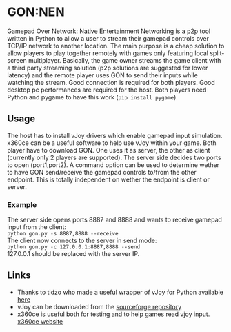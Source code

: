 # GON:NEN
Gamepad Over Network: Native Entertainment Networking is a p2p tool written in Python to allow a user to stream their gamepad controls over TCP/IP network to another location. The main purpose is a cheap solution to allow players to play together remotely with games only featuring local split-screen multiplayer. Basically, the game owner streams the game client with a third party streaming solution (p2p solutions are suggested for lower latency) and the remote player uses GON to send their inputs while watching the stream. Good connection is required for both players. Good desktop pc performances are required for the host.
Both players need Python and pygame to have this work (`pip install pygame`)
## Usage
The host has to install vJoy drivers which enable gamepad input simulation. x360ce can be a useful software to help use vJoy within your game. Both player have to download GON. One uses it as server, the other as client (currently only 2 players are supported).
The server side decides two ports to open (port1,port2). A command option can be used to determine wether to have GON send/receive the gamepad controls to/from the other endpoint. This is totally independent on wether the endpoint is client or server.
### Example
The server side opens ports 8887 and 8888 and wants to receive gamepad input from the client:  
```python gon.py -s 8887,8888 --receive```  
The client now connects to the server in send mode:  
```python gon.py -c 127.0.0.1:8887,8888 --send```  
127.0.0.1 should be replaced with the server IP.
## Links
- Thanks to tidzo who made a useful wrapper of vJoy for Python available [here](https://github.com/tidzo/pyvjoy)
- vJoy can be downloaded from the [sourceforge repository](http://vjoystick.sourceforge.net/site/)
- x360ce is useful both for testing and to help games read vjoy input. [x360ce website](https://www.x360ce.com/)
